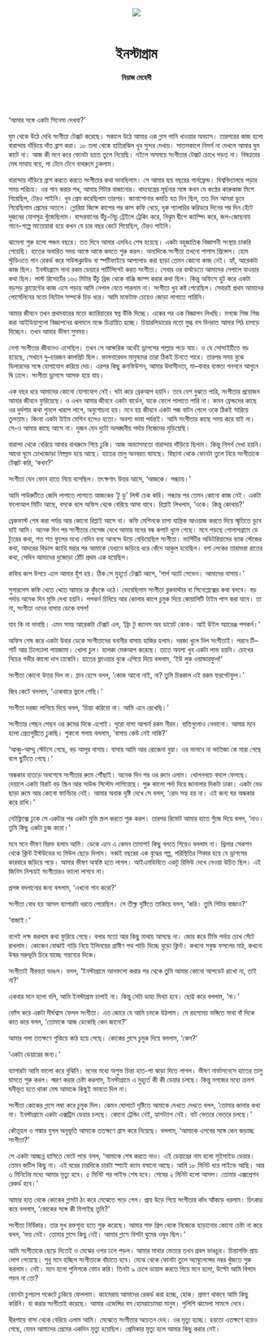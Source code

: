 <div align=center>
<img src=https://images.prothomalo.com/prothomalo-bangla%2F2021-06%2Fcacb5c5f-688f-4d21-9aa1-1ff46690e4dc%2Fgolpo_instagram_2.png?w=1200&ar=40%3A21&auto=format%2Ccompress&ogImage=true&mode=crop&overlay=&overlay_position=bottom&overlay_width_pct=1 />
<br><br>
<h1>ইনস্টাগ্রাম</h1>
<h4>নিয়াজ মেহেদী</h4>
<br><br>
</div>

‘আমার সঙ্গে একটা সিনেমা দেখবা?’

ঘুম থেকে উঠে দেখি সংগীতা টেক্সট করেছে। সকালে উঠে আমার এক গ্লাস পানি খাওয়ার অভ্যাস। তারপরের কাজ হলো বারান্দায় দাঁড়িয়ে দাঁত ব্রাশ করা। ১৮ তলা থেকে হাতিরঝিল খুব সুন্দর দেখায়। সাতসকালে নিসর্গ না দেখলে আমার ঘুম কাটে না। আজ কী মনে করে ফোনটা হাতে তুলে নিয়েছি। নইলে অসময়ে সংগীতার টেক্সট চোখে পড়ত না। বিষণ্নতার মেঘ মাথায় বয়ে, পা টেনে টেনে বাথরুমে ঢুকলাম।

বারান্দায় দাঁড়িয়ে ব্রাশ করতে করতে সংগীতার কথা ভাবছিলাম। সে আমার ছয় বছরের গার্লফ্রেন্ড। বিশ্ববিদ্যালয়ে পড়ার সময় পরিচয়। ওর গান করার শখ, আমার গিটার বাজানোর। বাদ্যযন্ত্রের মূর্ছনার সঙ্গে কখন যে কণ্ঠের কারুকাজ মিশে গিয়েছিল, টেরও পাইনি। খুব প্রেম করেছিলাম তারপর। জানাশোনার কমতি যত দিন ছিল, তত দিন আমরা ডুবে গিয়েছিলাম প্রেমের অতলে। গ্লোরিয়া জিন্সে কাপের পর কাপ কফি খেয়ে, দৃক গ্যালারির করিডরে দিনের পর দিন হেঁটে দুজনের যোগসূত্র খুঁজেছিলাম। বান্দরবানের উঁচু-নিচু ট্রেইলে ট্রেকিং করে, নিঝুম দ্বীপে ক্যাম্পিং করে, জল-জোছনায় গানে-গল্পে মাতোয়ারা হয়ে কখন যে চার বছর কেটে গিয়েছিল, টেরও পাইনি।

ঝামেলা শুরু হলো পঞ্চম বছরে। তত দিনে আমার এমবিএ শেষ হয়েছে। একটা বহুজাতিক বিজ্ঞাপনী সংস্থায় চাকরি পেয়েছি। হাতের অবারিত সময় আস্তে আস্তে কমতে শুরু করল। অন্যদিকে সংগীতা তখনো পাপাস প্রিন্সেস। হোম স্টুডিওতে গান রেকর্ড করে সাউন্ডক্লাউড বা স্পটিফাইয়ে আপলোড করা ছাড়া তেমন কোনো কাজ নেই। হ্যাঁ, আরেকটা কাজ ছিল। ইনস্টাগ্রামে নানা রকম ডেয়ারে পার্টিসিপেট করত সংগীতা। সেবার ওর বার্থডেতে আমাদের নেপালে যাওয়ার কথা ছিল। লাস্ট রিসোর্টের ১৬০ মিটার উঁচু ব্রিজ থেকে বাঞ্জি জাম্প করার কথা ছিল। কিন্তু অফিসে হুট করে একটা বড়সড় ক্লায়েন্টের কাজ এসে পড়ায় আমি নেপাল যেতে পারলাম না। সংগীতা খুব কষ্ট পেয়েছিল। সেবারই প্রথম আমাদের পোর্সেলিনের মতো নিটোল সম্পর্কে চিড় ধরে। আমি মাফটাফ চেয়েও জোড়া লাগাতে পারিনি।

আমার জীবনে তখন প্রথমবারের মতো ক্যারিয়ারের স্বপ্ন উঁকি দিচ্ছে। একের পর এক বিজ্ঞাপন লিখছি। মগজে গিজ গিজ করা আইডিয়াগুলো বিজ্ঞাপনের ঝলমলে মঞ্চে চিত্রায়িত হচ্ছে। চিয়ারলিডারের মতো মুগ্ধ বস দিনরাত আমার পিঠ চাপড়ে দিচ্ছেন। তখন আমার ভীষণ সুসময়।

নেশা সংগীতার জীবনেও এসেছিল। তখন সে আক্ষরিক অর্থেই ড্রাগসের পাল্লায় পড়ে যায়। ও যে সোসাইটিতে বড় হয়েছে, সেখানে দু–চারজন কালপ্রিট ছিল। ভালনারেবল মানুষদের তারা ঠিকই চিনতে পারে। তারপর সময় বুঝে ডিলারদের সঙ্গে যোগাযোগ করিয়ে দেয়। এরপর কিছু কনফিউশন, আমার উদাসীনতা, মা–বাবার ব্যস্ততা গনগনে আগুনে ঘি ঢালে। সংগীতা ড্রাগসে আসক্ত হয়ে যায়।

এক বছর ধরে আমাদের কোনো যোগাযোগ নেই। ঘটা করে ব্রেকআপ হয়নি। তবে বেশ বুঝতে পারি, সংগীতার প্রয়োজন আমার জীবনে ফুরিয়েছে। ও এখন আমার জীবনে একটা বার্ডেন, যাকে ফেলে পালাতে পারি না। কমন ফ্রেন্ডদের কাছে ওর দুর্দশার কথা শুনলে খারাপ লাগে, অনুশোচনা হয়। মনে হয় জীবনে একটা পজ বাটন পেলে ওকে ঠিকই সারিয়ে তুলতাম। কিংবা একটা টাইম মেশিন হলেও হতো। অবশ্য ভাবা পর্যন্তই। আমি সংগীতার কাছে সময় করে যাই না। সে-ও আমার কাছে আসে না। দুজন যেন দুটো অলঙ্ঘনীয় পর্দায় নিজেদের মুড়িয়েছি।

বারান্দা থেকে বেরিয়ে আবার বাথরুমে গিয়ে ঢুকি। আজ অভ্যাসমতো বারান্দায় দাঁড়িয়ে ছিলাম। কিন্তু নিসর্গ দেখা হয়নি। আধো ঘুমে চোখজোড়া নিষ্প্রভ হয়ে আছে। হাতের তালু অনবরত ঘামছে। বিছানা থেকে ফোনটা তুলে নিয়ে সংগীতাকে টেক্সট করি, ‘কখন?’

সংগীতা যেন ফোন হাতে নিয়ে বসেছিল। তৎক্ষণাৎ উত্তর আসে, ‘আজকে। সন্ধ্যায়।’

আমি পাউরুটিতে জেলি লাগাতে লাগাতে আজকের ‘টু ডু’ লিস্ট চেক করি। সন্ধ্যার পর তেমন কোনো কাজ নেই। একটা ফলোআপ মিটিং আছে, বসকে বলে অফিস থেকে বেরিয়ে আসা যাবে। রিপ্লাই লিখলাম, ‘ওকে। কিন্তু কোথায়?’

ব্রেকফাস্ট শেষ করা পর্যন্ত আর কোনো রিপ্লাই আসে না। কফি মেশিনকে চাপা যান্ত্রিক আওয়াজ করতে দিয়ে স্মৃতিতে ডুবে যাই আমি। অনেক দিন পর সংগীতার মেসেজ দেখে আমার মনের বন্ধ কপাট খুলে গেছে। মনে পড়ছে গোলাপগ্রামে ডে ট্যুরের কথা, শত শত ফুলের মধ্যে যেদিন বন্য আনন্দে উড়ে বেড়িয়েছিল সংগীতা। ভার্সিটির অডিটরিয়ামের ব্যাক স্টেজের কথা, আদরের বিড়াল ক্যাথি মরার পর আমাকে যেখানে জড়িয়ে ধরে কেঁদে আকুল হয়েছিল। বগা লেকের তারাভরা রাতের কথা, সেদিন আমাদের দুজোড়া ঠোঁট প্রথম এক হয়েছিল।

কফির কাপ উপচে এলে আমার হুঁশ হয়। ঠিক সে মুহূর্তে টেক্সট আসে, ‘শার্প অ্যাট সেভেন। আমাদের বাসায়।’

সুগারলেস কফি খেতে খেতে আমার ভ্রু কুঁচকে ওঠে। ভেবেছিলাম সংগীতা ব্লকবাস্টার বা সিনেপ্লেক্সের কথা বলবে। বড় পর্দায় অনেক দিন মুভি দেখা হয়নি। পপকর্ন চিবিয়ে আর কোলার কাপে চুমুক দিয়ে কোয়ালিটি টাইম পাস করা যাবে। তা না, সংগীতা ওদের বাসায় ডেকে বসল!

যাব কি না ভাবছি। এমন সময় আরেকটা টেক্সট এল, ‘ব্রিং টু ক্যানস অব ডায়েট কোক। আই উইল অ্যারেঞ্জ পপকর্ন।’

অফিস শেষ করে একটা উবার ডেকে সংগীতাদের বনানীর বাসায় হাজির হলাম। দরজা খুলে দিল সংগীতাই। পরনে টি–শার্ট আর ঢিলেঢালা পায়জামা। খোলা চুল। হালকা মেকআপ করেছে। তাতে অবশ্য খুব একটা লাভ হয়নি। চোখের নিচের গভীর কালো দাগ ঢাকেনি। হাতের ফ্লাওয়ার বুকে এগিয়ে দিয়ে বললাম, ‘ইউ লুক ওয়ান্ডারফুল!’

সংগীতা কোনো উত্তর দিল না। ম্লান হেসে বলল, ‘কোক আনো নাই, না? তুমি চিরকাল এই রকম ফরগেটফুল।’

জিব কেটে বললাম, ‘একেবারে ভুলে গেছি।’

সংগীতা দরজা লাগিয়ে দিয়ে বলল, ‘চিন্তা করিয়ো না। আমি এনে রেখেছি।’

সংগীতার পেছন পেছন ওর রুমের দিকে এগোই। পুরো বাসা আশ্চর্য রকম নীরব। বাতিগুলোও নেভানো। আমার মনে হলো প্রেতপুরীতে ঢুকছি। শুকনো গলায় বললাম, ‘বাসায় কেউ নেই নাকি?’

‘আব্বু-আম্মু স্টেটসে গেছে, বড় আপুর বাসায়। বাসায় আমি আর রোজেনা বুয়া। ওর ভাগনে না ভাতিজা কে মারা গেছে বলে ছুটিতে গেছে।’

অন্ধকার হাতড়ে অবশেষে সংগীতার রুমে পৌঁছাই। অনেক দিন পর ওর রুমে এলাম। খোলনলচে বদলে ফেলছে। দেয়ালে একটা বিরাট বড় স্ক্রিন আর সাউন্ড সিস্টেম লাগিয়েছে। পুরু কালো পর্দা দিয়ে জানালার দিকটা ঢাকা। একটা বেড ছাড়া রুমে আর কোনো ফার্নিচার নেই। আমার অবাক দৃষ্টি দেখে সে বলল, ‘রোদ সহ্য হয় না। এই জন্য ঘর অন্ধকার করে রাখি।’

নেটফ্লিক্সে ঢুকে সে একটার পর একটা মুভি স্ক্রল করতে শুরু করল। তারপর রিমোট আমার হাতে গুঁজে দিয়ে বলল, ‘নাও। তুমি কিছু একটা চুজ করো।’

মনে মনে ভীষণ বিরক্ত হলাম আমি। ডেকে এনে এ কেমন তামাশা! কিছু বলতে গিয়েও বললাম না। থ্রিলার সেকশন থেকে ক্লিন্ট ইস্টউডের দ্য মিউল ছেড়ে দিলাম। নব্বই বছরের এক বৃদ্ধের গল্প, পরিস্থিতির শিকার হয়ে যে ড্রাগসের কারবারে জড়িয়ে পড়ে। আমার ভীষণ অস্বস্তি হতে লাগল। আইএমডিবিতে একটু রিভিউ দেখে নেওয়া উচিত ছিল। এই জিনিস নিশ্চয়ই সংগীতারও ভালো লাগবে না।

প্রসঙ্গ বদলানোর জন্য বললাম, ‘এখনো গান করো?’

সংগীতা বোধ হয় আসল ব্যাপারটা ধরতে পেরেছিল। সে তীক্ষ্ণ দৃষ্টিতে তাকিয়ে বলল, ‘করি। তুমি গিটার বাজাও?’

‘বাজাই।’

বলেই লক্ষ করলাম কথা ফুরিয়ে গেছে। বলার মতো আর কিছু মাথায় আসছে না। জোর করে টিভি পর্দায় চোখ সেঁটে রাখলাম। কোকেন বোঝাই গাড়ি নিয়ে ইলিনয়ের গ্রামীণ পথ পাড়ি দিচ্ছে বুড়ো ক্লিন্ট। কখনো সবুজ ফসলের মাঠ, কখনো উষর মরুভূমি চিরে যাচ্ছে গন্তব্যের দিকে।

সংগীতাই নীরবতা ভাঙল। বলল, ‘ইনস্টাগ্রামে আনফলো করার পর থেকে তুমি আমার কোনো আপডেট রাখো না, তাই না?’

একবার মনে হলো বলি, আমি ইনস্টাগ্রাম চালাই না। কিন্তু সেটা ডাহা মিথ্যা হবে। ছোট্ট করে বললাম, ‘না।’

ফোঁস করে একটা দীর্ঘশ্বাস ফেলল সংগীতা। এত জোরে যে আমি চমকে উঠলাম। সে রহস্যময় ভঙ্গিতে মাথা বাঁ দিকে কাত করে বলল, ‘তোমাকে আজ ডেকেছি কেন জানো?’

আমার গলা ততক্ষণে শুকিয়ে কাঠ হয়ে গেছে। কোকের গ্লাসে চুমুক দিয়ে বললাম, ‘কেন?’

‘একটা ডেয়ারের জন্য।’

ব্যাপারটা আমি ভালো করে বুঝিনি। মনের মধ্যে অশুভ চিন্তা হাত-পা ঝাড়া দিতে লাগল। ভীষণ নার্ভাসনেসে হাতের তালু ঘামতে শুরু করল। স্মরণ করার চেষ্টা করলাম, ইনস্টাগ্রামে এ মুহূর্তে কী কী ডেয়ার চলছে। কিন্তু মগজের মধ্যে ক্রমশ ঘনীভূত হতে থাকা মেঘ আমাকে কিছুই ভাবতে দিল না।

সংগীতা কোকের গ্লাসে লম্বা করে চুমুক দিল। কেমন ঘোলাটে দৃষ্টিতে আমাকে দেখতে দেখতে বলল, ‘তোমার জানার কথা না। ইনস্টাগ্রামে একটা এক্সট্রিম ডেয়ার চলছে। কোনো ট্রেন্ডিং নেই, হ্যাশট্যাগ নেই। বাট ভেতরে ভেতরে চলছে।’

কৌতূহল ও শঙ্কার যুগল অনুভূতি আমাকে ততক্ষণে গ্রাস করে নিয়েছে। বললাম, ‘আমাকে এসবের সঙ্গে কেন জড়াচ্ছ সংগীতা?’

সে একটা আচ্ছন্ন হাসিতে ফেটে পড়ে বলল, ‘আমাকে শেষ করতে দাও। এই ডেয়ারের নাম হলো সুইসাইড ডেয়ার। তেমন জটিল কিছু না। এই ঘরের চারদিকে চারটা স্প্যাই ক্যাম বসানো আছে। আমি ১৮ মিনিট ধরে লাইভে আছি। আর ৩ মিনিটের মধ্যে আমার মৃত্যু হবে। ৫ মিনিট পর লাইভ শেষ হবে। শেষের ২ মিনিট হলো আসল। তোমার এক্সপ্রেশন রেকর্ড হবে।’

আমার হাত থেকে কোকের গ্লাসটা ঠং করে মেঝেতে পড়ে গেল। প্রায় উড়ে গিয়ে সংগীতার কাঁধ আঁকড়ে ধরলাম। চিৎকার করে বললাম, ‘কোকের সঙ্গে কী মিশাইছ তুমি?’

সংগীতা নির্বিকার। তার মুখ রক্তশূন্য হতে শুরু করেছে। আমার শক্ত গ্রিপ থেকে নিজেকে ছাড়ানোর কোনো চেষ্টা না করে বলল, ‘ভয় নেই। তোমার গ্লাসে কিছু নেই। আমার গ্লাসে বিশটা ঘুমের ওষুধ ছিল।’

আমি সংগীতাকে ছেড়ে দিতেই ও মেঝের ওপর ঢলে পড়ল। আমার মাথার ভেতরে তখন প্রবল ভাঙচুর। চিন্তাশক্তি প্রায় লোপ পেয়েছে। শুধু মনে হচ্ছিল সংগীতাকে বাঁচাতে হবে। মেঝে থেকে ফোনটা তুলে অ্যাম্বুলেন্সের নম্বর খুঁজতে শুরু করলাম। নেই। মনে হলো পুলিশকে ফোন করি। তিনটা ৯ চেপে ডায়াল করতে গিয়ে মনে হলো, উল্টো আমি বিপদে পড়ব না তো?

ফোনটা চুপচাপ পকেটে ঢুকিয়ে ফেললাম। ক্যামেরায় আমাদের রেকর্ড করা হচ্ছে, হোক। প্রমাণ থাকবে আমি কিছু করিনি। যা করার সংগীতাই করেছে। আমার এজেন্সির বস হোমরাচোমরা মানুষ। পুলিশি ঝামেলা সামলে নেবে।

ধীরপায়ে বাসা থেকে বেরিয়ে এলাম আমি। মেঝেতে সংগীতার অচেতন দেহ। ওর মৃত্যু হচ্ছে। হয়তো এতক্ষণে হয়েও গেছে, যেমন আমাদের প্রেমের একদিন মৃত্যু হয়েছিল। প্রেমিকার মৃত্যু হলে আমার কিছু করার নেই।
